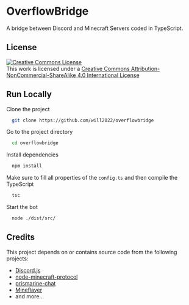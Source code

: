 
# OverflowBridge

A bridge between Discord and Minecraft Servers coded in TypeScript.


## License

[![Creative Commons License](https://i.creativecommons.org/l/by-nc-sa/4.0/88x31.png)](http://creativecommons.org/licenses/by-nc-sa/4.0/)  
This work is licensed under a [Creative Commons Attribution-NonCommercial-ShareAlike 4.0 International License](http://creativecommons.org/licenses/by-nc-sa/4.0/)
## Run Locally

Clone the project

```bash
  git clone https://github.com/will2022/overflowbridge
```

Go to the project directory

```bash
  cd overflowbridge
```

Install dependencies

```bash
  npm install
```

Make sure to fill all properties of the `config.ts` and then compile the TypeScript

```bash
  tsc
```

Start the bot

```bash
  node ./dist/src/
```
## Credits
This project depends on or contains source code from the following projects:
 - [Discord.js](https://github.com/discordjs/discord.js)
 - [node-minecraft-protocol](https://github.com/PrismarineJS/node-minecraft-protocol/)
 - [prismarine-chat](https://github.com/PrismarineJS/prismarine-chat)
 - [Mineflayer](https://github.com/PrismarineJS/mineflayer/)
 - and more...
